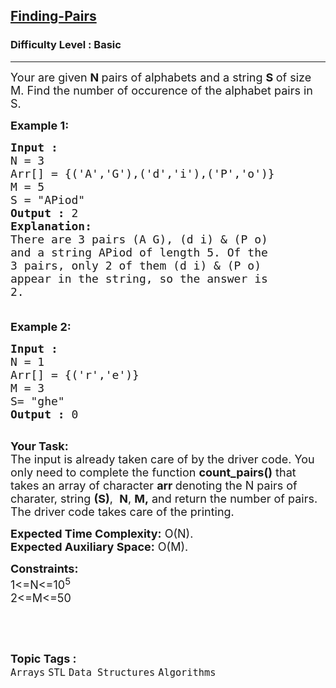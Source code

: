 <h2><a href="https://practice.geeksforgeeks.org/problems/finding-pairs2835/1?page=2&difficulty[]=-1&sortBy=difficulty">Finding-Pairs</a></h2><h3>Difficulty Level : Basic</h3><hr><div class="problems_problem_content__Xm_eO"><p><span style="font-size:18px">Your are given&nbsp;<strong>N&nbsp;</strong>pairs of alphabets and a string&nbsp;<strong>S&nbsp;</strong>of size M. Find the number of occurence of the alphabet pairs in S.</span></p>

<p><span style="font-size:18px"><strong>Example 1:</strong></span></p>

<pre><span style="font-size:18px"><strong>Input :
</strong>N = 3
Arr[] = {('A','G'),('d','i'),('P','o')}
M = 5
S = "APiod"
<strong>Output :</strong> 2
<strong>Explanation:
</strong>There are 3 pairs (A G), (d i) &amp; (P o)
and a string APiod of length 5. Of the
3 pairs, only 2 of them (d i) &amp; (P o)
appear in the string, so the answer is
2.

</span></pre>

<p><span style="font-size:18px"><strong>Example 2:</strong></span></p>

<pre><span style="font-size:18px"><strong>Input :
</strong>N = 1
Arr[] = {('r','e')}
M = 3
S= "ghe"
<strong>Output :</strong> 0
</span>
</pre>

<p><span style="font-size:18px"><strong>Your Task:</strong><br>
The input is already taken care of by the driver code. You only need to complete the function <strong>count_pairs()</strong> that takes an array of character <strong>arr&nbsp;</strong>denoting the N pairs of charater, string <strong>(S)</strong>,&nbsp; <strong>N</strong>, <strong>M,</strong> and return the number of pairs. The driver code takes care of the printing.</span></p>

<p><span style="font-size:18px"><strong>Expected Time Complexity:</strong>&nbsp;O(N).<br>
<strong>Expected Auxiliary Space:</strong>&nbsp;O(M).</span></p>

<p><span style="font-size:18px"><strong>Constraints:</strong><br>
1&lt;=N&lt;=10<sup>5</sup><br>
2&lt;=M&lt;=50</span></p>

<p>&nbsp;</p>
</div><br><p><span style=font-size:18px><strong>Topic Tags : </strong><br><code>Arrays</code>&nbsp;<code>STL</code>&nbsp;<code>Data Structures</code>&nbsp;<code>Algorithms</code>&nbsp;